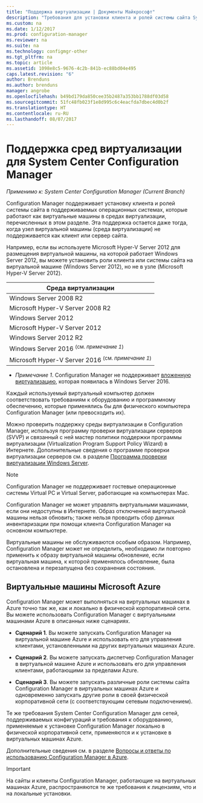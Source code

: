 ```yaml
---
title: "Поддержка виртуализации | Документы Майкрософт"
description: "Требования для установки клиента и ролей системы сайта System Center Configuration Manager в среде виртуализации."
ms.custom: na
ms.date: 1/12/2017
ms.prod: configuration-manager
ms.reviewer: na
ms.suite: na
ms.technology: configmgr-other
ms.tgt_pltfrm: na
ms.topic: article
ms.assetid: 1098e8c5-9676-4c2b-841b-ec88bd04e495
caps.latest.revision: "6"
author: Brenduns
ms.author: brenduns
manager: angrobe
ms.openlocfilehash: b49bd179da850cee35b2487a353bb1788df03d58
ms.sourcegitcommit: 51fc48fb023f1e8d995c6c4eacfda7dbec4d0b2f
ms.translationtype: HT
ms.contentlocale: ru-RU
ms.lasthandoff: 08/07/2017
---
```

# <a name="support-for-virtualization-environments-for-system-center-configuration-manager"></a>Поддержка сред виртуализации для System Center Configuration Manager

*Применимо к: System Center Configuration Manager (Current Branch)*

Configuration Manager поддерживает установку клиента и ролей системы сайта в поддерживаемых операционных системах, которые работают как виртуальные машины в средах виртуализации, перечисленных в этом разделе. Эта поддержка остается даже тогда, когда узел виртуальной машины (среда виртуализации) не поддерживается как клиент или сервер сайта.  

 Например, если вы используете Microsoft Hyper-V Server 2012 для размещения виртуальной машины, на которой работает Windows Server 2012, вы можете установить роли клиента или системы сайта на виртуальной машине (Windows Server 2012), но не в узле (Microsoft Hyper-V Server 2012).  

|Среда виртуализации|  
|--------------------------------|  
|Windows Server 2008 R2|  
|Microsoft Hyper-V Server 2008 R2|  
|Windows Server 2012|  
|Microsoft Hyper-V Server 2012|  
|Windows Server 2012 R2|
|Windows Server 2016 <sup>(см. *примечание 1*)</sup>|
|Microsoft Hyper-V Server 2016 <sup>(см. *примечание 1*)|
-  *Примечание 1*. Configuration Manager не поддерживает [вложенную виртуализацию](https://technet.microsoft.com/windows-server-docs/compute/hyper-v/what-s-new-in-hyper-v-on-windows#a-namebkmknestedanested-virtualization-new), которая появилась в Windows Server 2016.


 Каждый используемый виртуальный компьютер должен соответствовать требованиям к оборудованию и программному обеспечению, которые применялись бы для физического компьютера Configuration Manager (или превосходить их).  

 Можно проверить поддержку среды виртуализации в Configuration Manager, используя программу проверки виртуализации серверов (SVVP) и связанный с ней мастер политики поддержки программы виртуализации (Virtualization Program Support Policy Wizard) в Интернете. Дополнительные сведения о программе проверки виртуализации серверов см. в разделе [Программа проверки виртуализации Windows Server](https://www.windowsservercatalog.com/svvp.aspx).  

> [!NOTE]  
>  Configuration Manager не поддерживает гостевые операционные системы Virtual PC и Virtual Server, работающие на компьютерах Mac.  

Configuration Manager не может управлять виртуальными машинами, если они недоступны в Интернете. Образ отключенной виртуальной машины нельзя обновить; также нельзя проводить сбор данных инвентаризации при помощи клиента Configuration Manager на основном компьютере.  

Виртуальные машины не обслуживаются особым образом. Например, Configuration Manager может не определить, необходимо ли повторно применить к образу виртуальной машины обновление, если виртуальная машина, к которой применялось обновление, была остановлена и перезапущена без сохранения состояния.  

##  <a name="bkmk_Azure"></a> Виртуальные машины Microsoft Azure  
 Configuration Manager может выполняться на виртуальных машинах в Azure точно так же, как и локально в физической корпоративной сети. Вы можете использовать Configuration Manager с виртуальными машинами Azure в описанных ниже сценариях.  

-   **Сценарий 1**. Вы можете запускать Configuration Manager на виртуальной машине Azure и использовать его для управления клиентами, установленными на других виртуальных машинах Azure.  

-   **Сценарий 2**. Вы можете запускать диспетчер Configuration Manager в виртуальной машине Azure и использовать его для управления клиентами, работающими за пределами Azure.  

-   **Сценарий 3**. Вы можете запускать различные роли системы сайта Configuration Manager в виртуальных машинах Azure и одновременно запускать другие роли в своей физической корпоративной сети (с соответствующим сетевым подключением).  

Те же требования System Center Configuration Manager для сетей, поддерживаемых конфигураций и требования к оборудованию, применяемые к установке Configuration Manager локально в физической корпоративной сети, применяются и к установке в виртуальных машинах Azure.  

Дополнительные сведения см. в разделе [Вопросы и ответы по использованию Configuration Manager в Azure](/sccm/core/understand/configuration-manager-on-azure).

> [!IMPORTANT]  
>  На сайты и клиенты Configuration Manager, работающие на виртуальных машинах Azure, распространяются те же требования к лицензиям, что и на локальные установки.  
